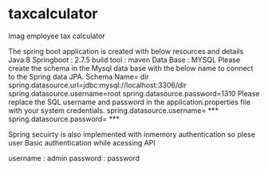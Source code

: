 # taxcalculator
Imag employee tax calculator

The spring boot application is created with below resources and details
Java:8
Springboot : 2.7.5
build tool : maven
Data Base : MYSQL
Please create the schema in the Mysql data base with the below name to connect to the Spring data JPA.
Schema Name= dir
spring.datasource.url=jdbc:mysql://localhost:3306/dir
spring.datasource.username=root
spring.datasource.password=1310
Please replace the SQL username and password in the application.properties file with your system credentials.
spring.datasource.username= ***
spring.datasource.password= ***

Spring secuirty is also implemented with inmemory authentication so plese user Basic authentication while acessing API

username : admin
password : password



